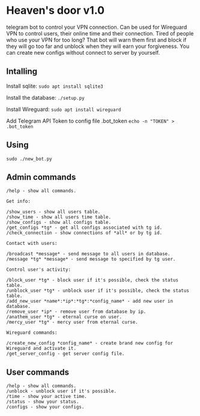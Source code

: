 # Heaven's door v1.0

telegram bot to control your VPN connection. Can be used for Wireguard VPN to control users, their online time and their connection.
Tired of people who use your VPN for too long? That bot will warn them first and block if they will go too far and unblock when they will earn your forgiveness. You can create new configs without connect to server by yourself.
## Intalling

Install sqlite: ```sudo apt install sqlite3```

Install the database: ```./setup.py```

Install Wireguard: ```sudo apt install wireguard```

Add Telegram API Token to config file .bot_token ```echo -n "TOKEN" > .bot_token```
## Using

```sudo ./new_bot.py```
## Admin commands
```
/help - show all commands. 

Get info: 

/show_users - show all users table. 
/show_time - show all users time table. 
/show_configs - show all configs table. 
/get_configs *tg* - get all configs associated with tg id. 
/check_connection - show connections of *all* or by tg id. 

Contact with users: 

/broadcast *message* - send message to all users in database. 
/message *tg* *message* - send message to specified by tg user. 

Control user's activity: 

/block_user *tg* - block user if it's possible, check the status table. 
/unblock_user *tg* - unblock user if it's possible, check the status table. 
/add_new_user *name*:*ip*:*tg*:*config_name* - add new user in database. 
/remove_user *ip* - remove user from database by ip. 
/anathem_user *tg* - eternal curse on user. 
/mercy_user *tg* - mercy user from eternal curse. 

Wireguard commands: 

/create_new_config *config_name* - create brand new config for Wireguard and activate it. 
/get_server_config - get server config file. 
```
## User commands
```
/help - show all commands.
/unblock - unblock user if it's possible.
/time - show your active time.
/status - show your status.
/configs - show your configs.
```
